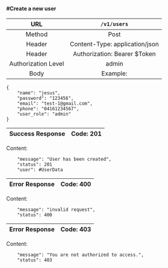 #### #Create a new user

|URL | `/v1/users`  |
|:-:|:-:|
|  Method  | Post |
|  Header  | Content-Type: application/json |
|  Header  | Authorization: Bearer $Token |
|  Authorization Level | admin 
|  Body  |Example:
    {
        "name": "jesus",
        "password": "123456",
        "email": "test-1@gmail.com",
        "phone": "04161234567",
        "user_role": "admin"
    }
| Success Response | Code: 201  |
|:-:|:-:|

Content:

        "message": "User has been created",
        "status": 201
        "user": #UserData

| Error Response | Code: 400  |
|:-:|:-:|

Content:

        "message": "invalid request",
        "status": 400

| Error Response | Code: 403  |
|:-:|:-:|

Content:

        "message": "You are not authorized to access.",
        "status": 403

